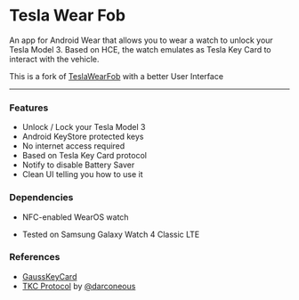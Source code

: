 Tesla Wear Fob
===

An app for Android Wear that allows you to wear a watch to unlock your Tesla Model 3.
Based on HCE, the watch emulates as Tesla Key Card to interact with the vehicle.

This is a fork of [TeslaWearFob](https://github.com/pccr10001/TeslaWearKey) with a better User Interface

---
### Features
* Unlock / Lock your Tesla Model 3
* Android KeyStore protected keys
* No internet access required
* Based on Tesla Key Card protocol
* Notify to disable Battery Saver
* Clean UI telling you how to use it

### Dependencies
* NFC-enabled WearOS watch

* Tested on Samsung Galaxy Watch 4 Classic LTE

### References
* [GaussKeyCard](https://github.com/darconeous/gauss-key-card)
* [TKC Protocol](https://gist.github.com/darconeous/2cd2de11148e3a75685940158bddf933) by [@darconeous](https://github.com/darconeous)
